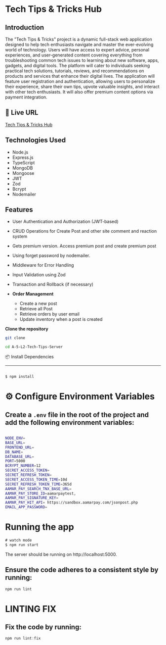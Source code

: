 
# Tech Tips & Tricks Hub

##  Introduction
The "Tech Tips & Tricks" project is a dynamic full-stack web application designed to help tech enthusiasts navigate and master the ever-evolving world of technology. Users will have access to expert advice, personal experiences, and user-generated content covering everything from troubleshooting common tech issues to learning about new software, apps, gadgets, and digital tools. The platform will cater to individuals seeking practical tech solutions, tutorials, reviews, and recommendations on products and services that enhance their digital lives. The application will feature user registration and authentication, allowing users to personalize their experience, share their own tips, upvote valuable insights, and interact with other tech enthusiasts. It will also offer premium content options via payment integration.

## 🔗 Live URL

[Tech Tips & Tricks Hub](https://a-5-l2-tech-tips-server.vercel.app/)


## Technologies Used
- Node.js
- Express.js
- TypeScript
- MongoDB
- Mongoose
- JWT
- Zod
- Bcrypt
- Nodemailer


## Features
- User Authentication and Authorization (JWT-based)
- CRUD Operations for Create Post and other site comment and reaction system
- Gets premium version. Access premium post and create premium post
- Using forget password by nodemailer.
- Middleware for Error Handling
- Input Validation using Zod
- Transaction and Rollback (if necessary)

- **Order Management**
  - Create a new post
  - Retrieve all Post
  - Retrieve orders by user email
  - Update inventory when a post is created


 **Clone the repository**

   ```sh
   git clone 

   cd A-5-L2-Tech-Tips-Server
  
```
📦 Install Dependencies

---
```bash

$ npm install

```
# ⚙️ Configure Environment Variables
## Create a `.env` file in the root of the project and add the following environment variables:

```bash

NODE_ENV=
BASE_URL=
FRONTEND_URL=
DB_NAME=
DATABASE_URL=
PORT=5000
BCRYPT_NUMBER=12
SECRET_ACCESS_TOKEN=
SECRET_REFRESH_TOKEN=
SECRET_ACCESS_TOKEN_TIME=10d
SECRET_REFRESH_TOKEN_TIME=365d
AAMAR_PAY_SEARCH_TNX_BASE_URL=
AAMAR_PAY_STORE_ID=aamarpaytest,
AAMAR_PAY_SIGNATURE_KEY= 
AAMAR_PAY_HIT_API= https://sandbox.aamarpay.com/jsonpost.php
EMAIL_APP_PASSWORD=


```
# Running the app

```TYPESCRIPT
# watch mode
$ npm run start


```
The server should be running on http://localhost:5000.


<!-- . -->


## Ensure the code adheres to a consistent style by running:

```TYPESCRIPT
npm run lint
```
# LINTING FIX
## Fix the code by running:
```TYPESCRIPT
npm run lint:fix

```